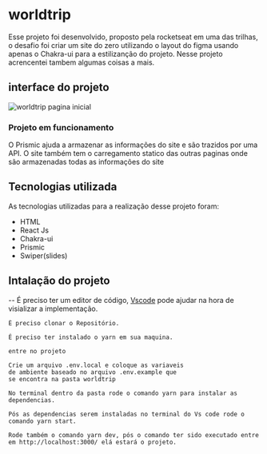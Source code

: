 # worldtrip

Esse projeto foi desenvolvido, proposto pela rocketseat em uma das trilhas, o desafio foi criar um site do zero utilizando o layout do figma usando apenas o Chakra-ui
para a estilizanção do projeto. Nesse projeto acrencentei tambem algumas coisas a mais.

## interface do projeto 

![worldtrip pagina inicial](https://user-images.githubusercontent.com/82763928/184650520-01f83c18-5d96-4a6f-b4fe-4632085053cd.gif)

### Projeto em funcionamento
O Prismic ajuda a armazenar as informações do site e são trazidos por uma API.
O site também tem o carregamento statico das outras paginas onde são armazenadas todas as informações do site

## Tecnologias utilizada

As tecnologias utilizadas para a realização desse projeto foram:

- HTML
- React Js
- Chakra-ui
- Prismic
- Swiper(slides)

## Intalação do projeto

-- É preciso ter um editor de código, [Vscode](https://code.visualstudio.com/) pode ajudar na hora de visializar a implementação.
 
 ````
 É preciso clonar o Repositório.
 
 É preciso ter instalado o yarn em sua maquina.
 
 entre no projeto
 
 Crie um arquivo .env.local e coloque as variaveis
 de ambiente baseado no arquivo .env.example que
 se encontra na pasta worldtrip
 
 No terminal dentro da pasta rode o comando yarn para instalar as dependencias.
 
 Pós as dependencias serem instaladas no terminal do Vs code rode o comando yarn start.
 
 Rode também o comando yarn dev, pós o comando ter sido executado entre em http://localhost:3000/ elá estará o projeto. 
  

 ````
